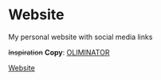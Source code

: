 # **Website**

My personal website with social media links

~~Inspiration~~ **Copy**: [OLIMINATOR](https://github.com/OLIMINATOR)

[Website](https://damferr.xyz/)
